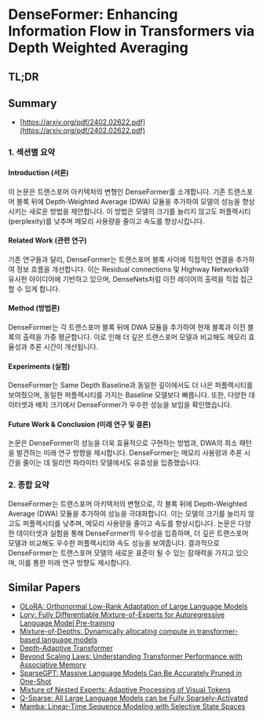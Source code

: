 # DenseFormer: Enhancing Information Flow in Transformers via Depth Weighted Averaging
## TL;DR
## Summary
- [https://arxiv.org/pdf/2402.02622.pdf](https://arxiv.org/pdf/2402.02622.pdf)

### 1. 섹션별 요약

#### Introduction (서론)
이 논문은 트랜스포머 아키텍처의 변형인 DenseFormer를 소개합니다. 기존 트랜스포머 블록 뒤에 Depth-Weighted Average (DWA) 모듈을 추가하여 모델의 성능을 향상시키는 새로운 방법을 제안합니다. 이 방법은 모델의 크기를 늘리지 않고도 퍼플렉시티(perplexity)를 낮추며 메모리 사용량을 줄이고 속도를 향상시킵니다.

#### Related Work (관련 연구)
기존 연구들과 달리, DenseFormer는 트랜스포머 블록 사이에 직접적인 연결을 추가하여 정보 흐름을 개선합니다. 이는 Residual connections 및 Highway Networks와 유사한 아이디어에 기반하고 있으며, DenseNets처럼 이전 레이어의 출력을 직접 접근할 수 있게 합니다.

#### Method (방법론)
DenseFormer는 각 트랜스포머 블록 뒤에 DWA 모듈을 추가하여 현재 블록과 이전 블록의 출력을 가중 평균합니다. 이로 인해 더 깊은 트랜스포머 모델과 비교해도 메모리 효율성과 추론 시간이 개선됩니다.

#### Experiments (실험)
DenseFormer는 Same Depth Baseline과 동일한 깊이에서도 더 나은 퍼플렉시티를 보여줬으며, 동일한 퍼플렉시티를 가지는 Baseline 모델보다 빠릅니다. 또한, 다양한 데이터셋과 배치 크기에서 DenseFormer가 우수한 성능을 보임을 확인했습니다.

#### Future Work & Conclusion (미래 연구 및 결론)
논문은 DenseFormer의 성능을 더욱 효율적으로 구현하는 방법과, DWA의 희소 패턴을 발견하는 미래 연구 방향을 제시합니다. DenseFormer는 메모리 사용량과 추론 시간을 줄이는 데 밀리언 파라미터 모델에서도 유효성을 입증했습니다.

### 2. 종합 요약

DenseFormer는 트랜스포머 아키텍처의 변형으로, 각 블록 뒤에 Depth-Weighted Average (DWA) 모듈을 추가하여 성능을 극대화합니다. 이는 모델의 크기를 늘리지 않고도 퍼플렉시티를 낮추며, 메모리 사용량을 줄이고 속도를 향상시킵니다. 논문은 다양한 데이터셋과 실험을 통해 DenseFormer의 우수성을 입증하며, 더 깊은 트랜스포머 모델과 비교해도 우수한 퍼플렉시티와 속도 성능을 보여줍니다. 결과적으로 DenseFormer는 트랜스포머 모델의 새로운 표준이 될 수 있는 잠재력을 가지고 있으며, 이를 통한 미래 연구 방향도 제시합니다.

## Similar Papers
- [OLoRA: Orthonormal Low-Rank Adaptation of Large Language Models](2406.01775.md)
- [Lory: Fully Differentiable Mixture-of-Experts for Autoregressive Language Model Pre-training](2405.03133.md)
- [Mixture-of-Depths: Dynamically allocating compute in transformer-based language models](2404.02258.md)
- [Depth-Adaptive Transformer](1910.10073.md)
- [Beyond Scaling Laws: Understanding Transformer Performance with Associative Memory](2405.08707.md)
- [SparseGPT: Massive Language Models Can Be Accurately Pruned in One-Shot](2301.00774.md)
- [Mixture of Nested Experts: Adaptive Processing of Visual Tokens](2407.19985.md)
- [Q-Sparse: All Large Language Models can be Fully Sparsely-Activated](2407.10969.md)
- [Mamba: Linear-Time Sequence Modeling with Selective State Spaces](2312.00752.md)
